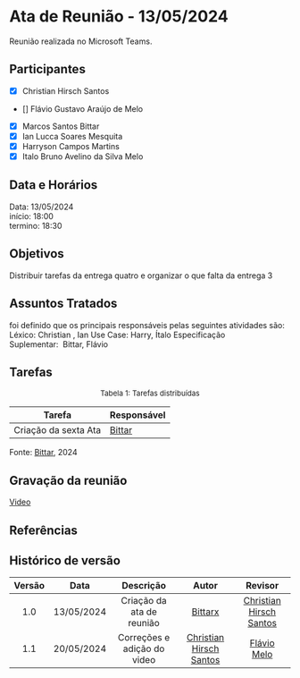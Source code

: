 # Ata de Reunião - 13/05/2024

Reunião realizada no Microsoft Teams.

## Participantes
- [x] Christian Hirsch Santos
- [] Flávio Gustavo Araújo de Melo
- [x] Marcos Santos Bittar
- [x] Ian Lucca Soares Mesquita
- [x] Harryson Campos Martins
- [x] Italo Bruno Avelino da Silva Melo

## Data e Horários

Data: 13/05/2024 \
início: 18:00 \
termino: 18:30

## Objetivos
Distribuir tarefas da entrega quatro e organizar o que falta da entrega 3

## Assuntos Tratados
foi definido que os principais responsáveis pelas seguintes atividades são:
Léxico: Christian , Ian
Use Case: Harry, Ítalo
Especificação Suplementar:  Bittar, Flávio

## Tarefas
<font size="2"><p style="text-align: center">Tabela 1: Tarefas distribuídas </p></font>

| Tarefa                               | Responsável                                      |
| ------------------------------------ | ------------------------------------------------ |  
| Criação da sexta Ata              | [Bittar](https://github.com/Bittarx) |

Fonte: [Bittar](https://github.com/Bittarx), 2024

## Gravação da reunião
[Video](https://www.youtube.com/watch?v=pl_dRySrwTU)
## Referências

## Histórico de versão
| Versão | Data | Descrição | Autor | Revisor |
| :----: | :--: | :-------: | :---: | :-----: |
| 1.0 | 13/05/2024 | Criação da ata de reunião  | [Bittarx](https://github.com/Bittar)  | [Christian Hirsch Santos](https://github.com/crstyhs)|
| 1.1 | 20/05/2024 | Correções e  adição do video | [Christian Hirsch Santos](https://github.com/crstyhs)  | [Flávio Melo](https://github.com/flavioovatsug) |
